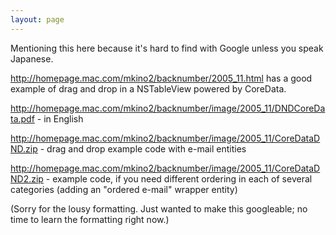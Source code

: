```yaml
---
layout: page
---
```




Mentioning this here because it's hard to find with Google unless you speak Japanese.

http://homepage.mac.com/mkino2/backnumber/2005_11.html has a good example of drag and drop in a NSTableView powered by CoreData. 

http://homepage.mac.com/mkino2/backnumber/image/2005_11/DNDCoreData.pdf - in English

http://homepage.mac.com/mkino2/backnumber/image/2005_11/CoreDataDND.zip - drag and drop example code with e-mail entities

http://homepage.mac.com/mkino2/backnumber/image/2005_11/CoreDataDND2.zip - example code, if you need different ordering in each of several categories (adding an "ordered e-mail" wrapper entity)

(Sorry for the lousy formatting. Just wanted to make this googleable; no time to learn the formatting right now.)
